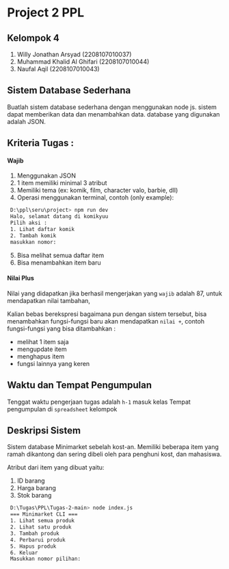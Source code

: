# Project 2 PPL

## Kelompok 4

1. Willy Jonathan Arsyad (2208107010037)
2. Muhammad Khalid Al Ghifari (2208107010044)
3. ⁠Naufal Aqil (2208107010043)

## Sistem Database Sederhana

Buatlah sistem database sederhana dengan menggunakan node js. sistem dapat memberikan data dan menambahkan data. database yang digunakan adalah JSON.

## Kriteria Tugas :

#### Wajib

1. Menggunakan JSON
2. 1 item memiliki minimal 3 atribut
3. Memiliki tema (ex: komik, film, character valo, barbie, dll)
4. Operasi menggunakan terminal,
   contoh (only example):

```bash
 D:\ppl\seru\project> npm run dev
 Halo, selamat datang di komikyuu
 Pilih aksi :
 1. Lihat daftar komik
 2. Tambah komik
 masukkan nomor:
```

5. Bisa melihat semua daftar item
6. Bisa menambahkan item baru

#### Nilai Plus

Nilai yang didapatkan jika berhasil mengerjakan yang `wajib` adalah 87, untuk mendapatkan nilai tambahan,

Kalian bebas berekspresi bagaimana pun dengan sistem tersebut, bisa menambahkan fungsi-fungsi baru akan mendapatkan `nilai +`, contoh fungsi-fungsi yang bisa ditambahkan :

-   melihat 1 item saja
-   mengupdate item
-   menghapus item
-   fungsi lainnya yang keren

## Waktu dan Tempat Pengumpulan

Tenggat waktu pengerjaan tugas adalah `h-1` masuk kelas
Tempat pengumpulan di `spreadsheet` kelompok

## Deskripsi Sistem

Sistem database Minimarket sebelah kost-an. Memiliki beberapa item yang ramah dikantong dan sering dibeli oleh para penghuni kost, dan mahasiswa.

Atribut dari item yang dibuat yaitu:

1. ID barang
2. Harga barang
3. Stok barang

```bash
 D:\Tugas\PPL\Tugas-2-main> node index.js
 === Minimarket CLI ===
 1. Lihat semua produk
 2. Lihat satu produk
 3. Tambah produk
 4. Perbarui produk
 5. Hapus produk
 6. Keluar
 Masukkan nomor pilihan:
```
